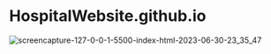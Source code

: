 # HospitalWebsite.github.io
![screencapture-127-0-0-1-5500-index-html-2023-06-30-23_35_47](https://github.com/mistrysimran/HospitalWebsite.github.io/assets/76590641/e43bd042-18f7-4d89-b4a7-7064bb5dbb03)
